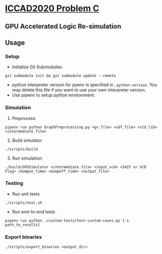# [ICCAD2020 Problem C](http://iccad-contest.org/2020/problems.html)
## GPU Accelerated Logic Re-simulation

## Usage

### Setup
* Initialize Git Submodules:
```
git submodule init && git submodule update --remote
``` 
* python interpreter version for pyenv is specified in `.python-version`.
You may delete this file if you want to use your own interpreter version. 
* Use pipenv to setup python environment.

### Simulation
1. Preprocess:  
```
pipenv run python GraphPreprocessing.py <gv_file> <sdf_file> <std_lib> <intermediate_file>
```

2. Build simulator  
```
./scripts/build
```

3. Run simulation:  
```
./build/GPUSimulator <intermediate_file> <input_vcd> <SAIF or VCD Flag> <dumpon_time> <dumpoff_time> <output_file>
```

### Testing
* Run unit tests  
```
./scripts/test.sh
```

* Run end-to-end tests    
```
pipenv run python ./custom-tests/test-custom-cases.py [-s path_to_results]
```

### Export binaries
```
./scripts/export_binaries <output_dir>
```
